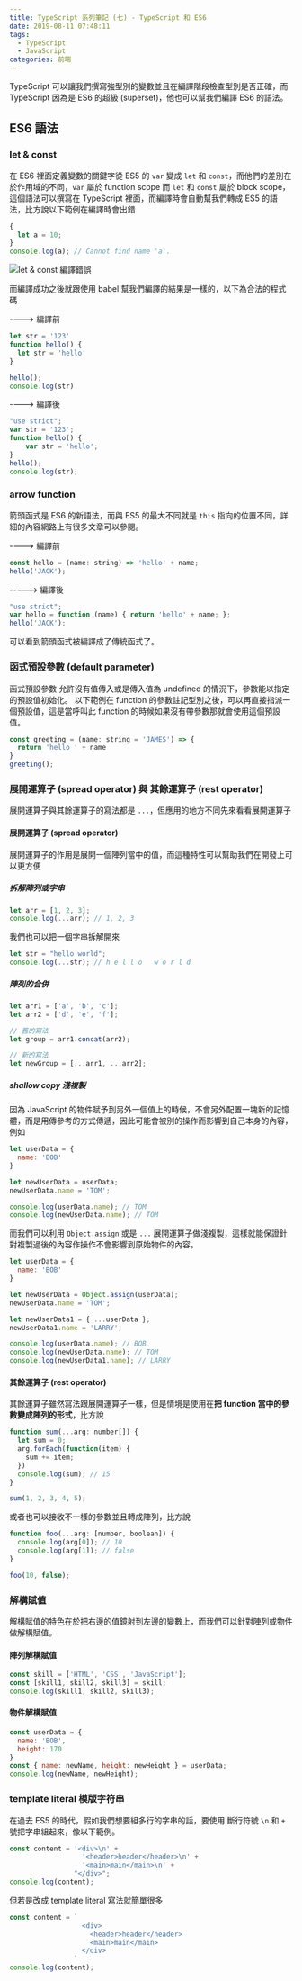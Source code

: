 ```yaml
---
title: TypeScript 系列筆記 (七) - TypeScript 和 ES6
date: 2019-08-11 07:48:11
tags: 
  - TypeScript
  - JavaScript
categories: 前端
---
```


TypeScript 可以讓我們撰寫強型別的變數並且在編譯階段檢查型別是否正確，而 TypeScript 因為是 ES6 的超級 (superset)，他也可以幫我們編譯 ES6 的語法。

## ES6 語法
### let & const
在 ES6 裡面定義變數的關鍵字從 ES5 的 `var` 變成 `let` 和 `const`，而他們的差別在於作用域的不同，`var` 屬於 function scope 而 `let` 和 `const` 屬於 block scope，這個語法可以撰寫在 TypeScript 裡面，而編譯時會自動幫我們轉成 ES5 的語法，比方說以下範例在編譯時會出錯

``` JavaScript
{
  let a = 10;
}
console.log(a); // Cannot find name 'a'.
```
![let & const 編譯錯誤](https://firebasestorage.googleapis.com/v0/b/it-blog-a274d.appspot.com/o/ES6%20let%20const.PNG?alt=media&token=7f83a4a1-c2fd-4b9f-83ec-53d150662a76)

而編譯成功之後就跟使用 babel 幫我們編譯的結果是一樣的，以下為合法的程式碼

----> 編譯前
``` JavaScript
let str = '123'
function hello() {
  let str = 'hello'
}

hello();
console.log(str)
```
----> 編譯後
``` JavaScript
"use strict";
var str = '123';
function hello() {
    var str = 'hello';
}
hello();
console.log(str);
```



### arrow function
箭頭函式是 ES6 的新語法，而與 ES5 的最大不同就是 `this` 指向的位置不同，詳細的內容網路上有很多文章可以參閱。

----> 編譯前
``` JavaScript
const hello = (name: string) => 'hello' + name;
hello('JACK'); 
```

-----> 編譯後
``` JavaScript
"use strict";
var hello = function (name) { return 'hello' + name; };
hello('JACK');
```

可以看到箭頭函式被編譯成了傳統函式了。

### 函式預設參數 (default parameter)
函式預設參數 允許沒有值傳入或是傳入值為 undefined 的情況下，參數能以指定的預設值初始化。
以下範例在 function 的參數註記型別之後，可以再直接指派一個預設值，這是當呼叫此 function 的時候如果沒有帶參數那就會使用這個預設值。

``` JavaScript
const greeting = (name: string = 'JAMES') => {
  return 'hello ' + name
}
greeting();
```
### 展開運算子 (spread operator) 與 其餘運算子 (rest operator)
展開運算子與其餘運算子的寫法都是 `...`，但應用的地方不同先來看看展開運算子

#### 展開運算子 (spread operator)

展開運算子的作用是展開一個陣列當中的值，而這種特性可以幫助我們在開發上可以更方便

##### 拆解陣列或字串
``` JavaScript
let arr = [1, 2, 3];
console.log(...arr); // 1, 2, 3
```

我們也可以把一個字串拆解開來
``` JavaScript
let str = "hello world";
console.log(...str); // h e l l o   w o r l d
```

##### 陣列的合併
``` JavaScript
let arr1 = ['a', 'b', 'c'];
let arr2 = ['d', 'e', 'f'];

// 舊的寫法
let group = arr1.concat(arr2);

// 新的寫法
let newGroup = [...arr1, ...arr2];
```

##### shallow copy 淺複製
因為 JavaScript 的物件賦予到另外一個值上的時候，不會另外配置一塊新的記憶體，而是用傳參考的方式傳遞，因此可能會被別的操作而影響到自己本身的內容，例如

``` JavaScript
let userData = {
  name: 'BOB'
}

let newUserData = userData;
newUserData.name = 'TOM';

console.log(userData.name); // TOM
console.log(newUserData.name); // TOM
```

而我們可以利用 `Object.assign` 或是 `...` 展開運算子做淺複製，這樣就能保證針對複製過後的內容作操作不會影響到原始物件的內容。

``` JavaScript
let userData = {
  name: 'BOB'
}

let newUserData = Object.assign(userData);
newUserData.name = 'TOM';

let newUserData1 = { ...userData };
newUserData1.name = 'LARRY';

console.log(userData.name); // BOB
console.log(newUserData.name); // TOM
console.log(newUserData1.name); // LARRY
```

#### 其餘運算子 (rest operator)
其餘運算子雖然寫法跟展開運算子一樣，但是情境是使用在**把 function 當中的參數變成陣列的形式**，比方說

``` JavaScript
function sum(...arg: number[]) {
  let sum = 0;
  arg.forEach(function(item) {
    sum += item;
  })
  console.log(sum); // 15
}

sum(1, 2, 3, 4, 5);
```

或者也可以接收不一樣的參數並且轉成陣列，比方說
``` JavaScript
function foo(...arg: [number, boolean]) {
  console.log(arg[0]); // 10
  console.log(arg[1]); // false
}

foo(10, false);
```

### 解構賦值

解構賦值的特色在於把右邊的值鏡射到左邊的變數上，而我們可以針對陣列或物件做解構賦值。
#### 陣列解構賦值
``` JavaScript
const skill = ['HTML', 'CSS', 'JavaScript'];
const [skill1, skill2, skill3] = skill;
console.log(skill1, skill2, skill3);
```
#### 物件解構賦值
``` JavaScript
const userData = {
  name: 'BOB',
  height: 170
}
const { name: newName, height: newHeight } = userData; 
console.log(newName, newHeight);
```

### template literal 模版字符串
在過去 ES5 的時代，假如我們想要組多行的字串的話，要使用 斷行符號 `\n` 和 `+` 號把字串組起來，像以下範例。

``` JavaScript
const content = '<div>\n' + 
                  '<header>header</header>\n' + 
                  '<main>main</main>\n' +
                "</div>";
console.log(content);
```

但若是改成 template literal 寫法就簡單很多
``` JavaScript
const content = `
                  <div>
                    <header>header</header>
                    <main>main</main>
                  </div>
                `
console.log(content);
```



